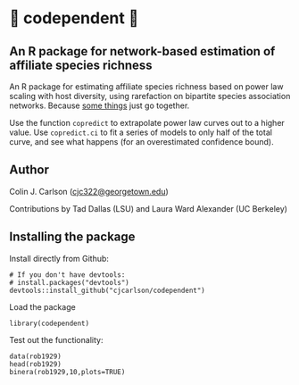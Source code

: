 # :bee: codependent :blossom:
## An R package for network-based estimation of affiliate species richness
An R package for estimating affiliate species richness based on power law scaling with host diversity, using rarefaction on bipartite species association networks. Because [some things](https://www.manrepeller.com/2018/05/gilmore-girls-and-codependency.html) just go together.

Use the function `copredict` to extrapolate power law curves out to a higher value. Use `copredict.ci` to fit a series of models to only half of the total curve, and see what happens (for an overestimated confidence bound).

Author
----------

Colin J. Carlson (cjc322@georgetown.edu)

Contributions by Tad Dallas (LSU) and Laura Ward Alexander (UC Berkeley)

Installing the package
----------------------

Install directly from Github:

``` {r, setup, echo = FALSE, message = FALSE}
# If you don't have devtools:
# install.packages("devtools")
devtools::install_github("cjcarlson/codependent")
```

Load the package

``` {r dataset, message=FALSE}
library(codependent)
```

Test out the functionality:


``` {r dataset, message=FALSE}
data(rob1929)
head(rob1929)
binera(rob1929,10,plots=TRUE)
```
